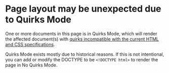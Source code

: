 # Page layout may be unexpected due to Quirks Mode

One or more documents in this page is in Quirks Mode, which will render the affected document(s) with [quirks incompatible with the current HTML and CSS specifications](issueQuirksModeQuirks).

Quirks Mode exists mostly due to historical reasons. If this is not intentional, you can add or modify the DOCTYPE to be `<!DOCTYPE html>` to render the page in No Quirks Mode.
